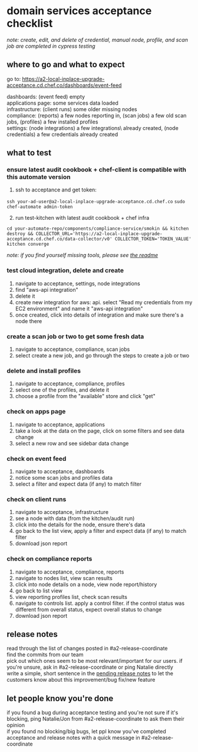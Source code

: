 # domain services acceptance checklist

_note: create, edit, and delete of credential, manual node, profile, and scan job are completed in cypress testing_

## where to go and what to expect
go to: https://a2-local-inplace-upgrade-acceptance.cd.chef.co/dashboards/event-feed 

dashboards: (event feed) empty\
applications page: some services data loaded\
infrastructure: (client runs) some older missing nodes\
compliance: (reports) a few nodes reporting in, (scan jobs) a few old scan jobs, (profiles) a few installed profiles\
settings: (node integrations) a few integrations\ already created, (node credentials) a few credentials already created

## what to test

### ensure latest audit cookbook + chef-client is compatible with this automate version
1) ssh to acceptance and get token: 

`ssh your-ad-user@a2-local-inplace-upgrade-acceptance.cd.chef.co`
`sudo chef-automate admin-token`

2) run test-kitchen with latest audit cookbook + chef infra

`cd your-automate-repo/components/compliance-service/smokin && kitchen destroy && COLLECTOR_URL='https://a2-local-inplace-upgrade-acceptance.cd.chef.co/data-collector/v0' COLLECTOR_TOKEN='TOKEN_VALUE' kitchen converge`

_note: if you find yourself missing tools, please see [the readme](https://github.com/chef/automate/blob/master/components/compliance-service/smokin/README.md)_ 


### test cloud integration, delete and create
1) navigate to acceptance, settings, node integrations
2) find "aws-api integration"
3) delete it
4) create new integration for aws: api. select "Read my credentials from my EC2 environment" and name it "aws-api integration"
5) once created, click into details of integration and make sure there's a node there


### create a scan job or two to get some fresh data
1) navigate to acceptance, compliance, scan jobs
2) select create a new job, and go through the steps to create a job or two


### delete and install profiles
1) navigate to acceptance, compliance, profiles
2) select one of the profiles, and delete it
3) choose a profile from the "available" store and click "get"


### check on apps page
1) navigate to acceptance, applications
2) take a look at the data on the page, click on some filters and see data change
3) select a new row and see sidebar data change


### check on event feed
1) navigate to acceptance, dashboards
2) notice some scan jobs and profiles data
3) select a filter and expect data (if any) to match filter


### check on client runs
1) navigate to acceptance, infrastructure
2) see a node with data (from the kitchen/audit run)
3) click into the details for the node, ensure there's data
4) go back to the list view, apply a filter and expect data (if any) to match filter
5) download json report


### check on compliance reports
1) navigate to acceptance, compliance, reports
2) navigate to nodes list, view scan results
3) click into node details on a node, view node report/history
4) go back to list view
5) view reporting profiles list, check scan results
6) navigate to controls list. apply a control filter. if the control status was different from overall status, expect overall status to change
7) download json report


## release notes
read through the list of changes posted in #a2-release-coordinate\
find the commits from our team\
pick out which ones seem to be most relevant/important for our users. if you're unsure, ask in #a2-release-coordinate or ping Natalie directly\
write a simple, short sentence in the [pending release notes](https://github.com/chef/automate/wiki/Pending-Release-Notes) to let the customers know about this improvement/bug fix/new feature


## let people know you're done
if you found a bug during acceptance testing and you're not sure if it's blocking, ping Natalie/Jon from #a2-release-coordinate to ask them their opinion\
if you found no blocking/big bugs, let ppl know you've completed acceptance and release notes with a quick message in #a2-release-coordinate